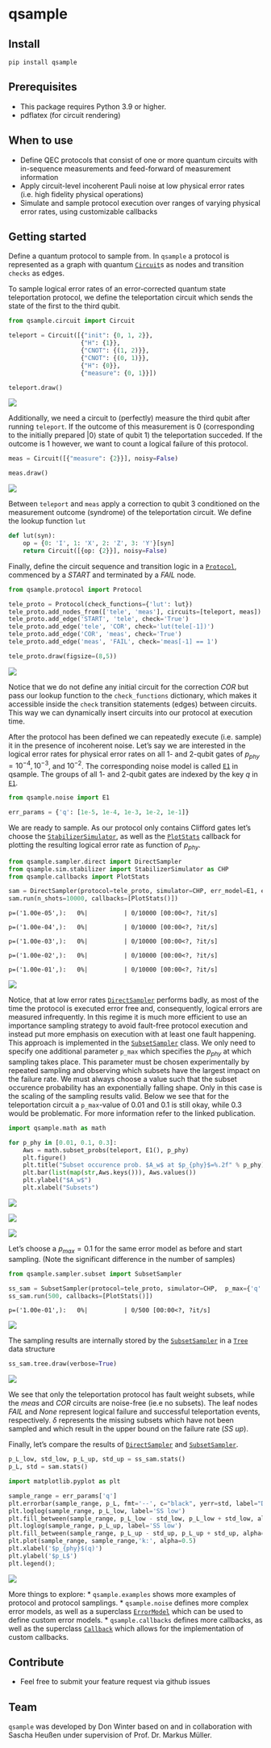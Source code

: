 qsample
================

<!-- WARNING: THIS FILE WAS AUTOGENERATED! DO NOT EDIT! -->

## Install

    pip install qsample

## Prerequisites

- This package requires Python 3.9 or higher.  
- pdflatex (for circuit rendering)

## When to use

- Define QEC protocols that consist of one or more quantum circuits with
  in-sequence measurements and feed-forward of measurement information  
- Apply circuit-level incoherent Pauli noise at low physical error rates
  (i.e. high fidelity physical operations)
- Simulate and sample protocol execution over ranges of varying physical
  error rates, using customizable callbacks

## Getting started

Define a quantum protocol to sample from. In `qsample` a protocol is
represented as a graph with quantum
[`Circuit`](https://dpwinter.github.io/qsample/circuit.html#circuit)s as
nodes and transition `checks` as edges.

To sample logical error rates of an error-corrected quantum state
teleportation protocol, we define the teleportation circuit which sends
the state of the first to the third qubit.

``` python
from qsample.circuit import Circuit

teleport = Circuit([{"init": {0, 1, 2}},
                    {"H": {1}},
                    {"CNOT": {(1, 2)}},
                    {"CNOT": {(0, 1)}},
                    {"H": {0}},
                    {"measure": {0, 1}}])

teleport.draw()
```

![](index_files/figure-commonmark/cell-2-output-1.svg)

Additionally, we need a circuit to (perfectly) measure the third qubit
after running `teleport`. If the outcome of this measurement is 0
(corresponding to the initially prepared $|0\rangle$ state of qubit 1)
the teleportation succeded. If the outcome is 1 however, we want to
count a logical failure of this protocol.

``` python
meas = Circuit([{"measure": {2}}], noisy=False)

meas.draw()
```

![](index_files/figure-commonmark/cell-3-output-1.svg)

Between `teleport` and `meas` apply a correction to qubit 3 conditioned
on the measurement outcome (syndrome) of the teleportation circuit. We
define the lookup function `lut`

``` python
def lut(syn):
    op = {0: 'I', 1: 'X', 2: 'Z', 3: 'Y'}[syn]
    return Circuit([{op: {2}}], noisy=False)
```

Finally, define the circuit sequence and transition logic in a
[`Protocol`](https://dpwinter.github.io/qsample/protocol.html#protocol),
commenced by a *START* and terminated by a *FAIL* node.

``` python
from qsample.protocol import Protocol

tele_proto = Protocol(check_functions={'lut': lut})
tele_proto.add_nodes_from(['tele', 'meas'], circuits=[teleport, meas])
tele_proto.add_edge('START', 'tele', check='True')
tele_proto.add_edge('tele', 'COR', check='lut(tele[-1])')
tele_proto.add_edge('COR', 'meas', check='True')
tele_proto.add_edge('meas', 'FAIL', check='meas[-1] == 1')

tele_proto.draw(figsize=(8,5))
```

![](index_files/figure-commonmark/cell-5-output-1.png)

Notice that we do not define any initial circuit for the correction
*COR* but pass our lookup function to the `check_functions` dictionary,
which makes it accessible inside the `check` transition statements
(edges) between circuits. This way we can dynamically insert circuits
into our protocol at execution time.

After the protocol has been defined we can repeatedly execute
(i.e. sample) it in the presence of incoherent noise. Let’s say we are
interested in the logical error rates for physical error rates on all 1-
and 2-qubit gates of $p_{phy}=10^{-4}, 10^{-3}$, and $10^{-2}$. The
corresponding noise model is called
[`E1`](https://dpwinter.github.io/qsample/noise.html#e1) in qsample. The
groups of all 1- and 2-qubit gates are indexed by the key *q* in
[`E1`](https://dpwinter.github.io/qsample/noise.html#e1).

``` python
from qsample.noise import E1

err_params = {'q': [1e-5, 1e-4, 1e-3, 1e-2, 1e-1]}
```

We are ready to sample. As our protocol only contains Clifford gates
let’s choose the
[`StabilizerSimulator`](https://dpwinter.github.io/qsample/sim.stabilizer.html#stabilizersimulator),
as well as the
[`PlotStats`](https://dpwinter.github.io/qsample/callbacks.html#plotstats)
callback for plotting the resulting logical error rate as function of
$p_{phy}$.

``` python
from qsample.sampler.direct import DirectSampler
from qsample.sim.stabilizer import StabilizerSimulator as CHP
from qsample.callbacks import PlotStats

sam = DirectSampler(protocol=tele_proto, simulator=CHP, err_model=E1, err_params=err_params)
sam.run(n_shots=10000, callbacks=[PlotStats()])
```

    p=('1.00e-05',):   0%|          | 0/10000 [00:00<?, ?it/s]

    p=('1.00e-04',):   0%|          | 0/10000 [00:00<?, ?it/s]

    p=('1.00e-03',):   0%|          | 0/10000 [00:00<?, ?it/s]

    p=('1.00e-02',):   0%|          | 0/10000 [00:00<?, ?it/s]

    p=('1.00e-01',):   0%|          | 0/10000 [00:00<?, ?it/s]

![](index_files/figure-commonmark/cell-7-output-6.png)

Notice, that at low error rates
[`DirectSampler`](https://dpwinter.github.io/qsample/sampler.direct.html#directsampler)
performs badly, as most of the time the protocol is executed error free
and, consequently, logical errors are measured infrequently. In this
regime it is much more efficient to use an importance sampling strategy
to avoid fault-free protocol execution and instead put more emphasis on
execution with at least one fault happening. This approach is
implemented in the
[`SubsetSampler`](https://dpwinter.github.io/qsample/sampler.subset.html#subsetsampler)
class. We only need to specify one additional parameter `p_max` which
specifies the $p_{phy}$ at which sampling takes place. This parameter
must be chosen experimentally by repeated sampling and observing which
subsets have the largest impact on the failure rate. We must always
choose a value such that the subset occurence probability has an
exponentially falling shape. Only in this case is the scaling of the
sampling results valid. Below we see that for the teleportation circuit
a `p_max`-value of 0.01 and 0.1 is still okay, while 0.3 would be
problematic. For more information refer to the linked publication.

``` python
import qsample.math as math

for p_phy in [0.01, 0.1, 0.3]:
    Aws = math.subset_probs(teleport, E1(), p_phy)
    plt.figure()
    plt.title("Subset occurence prob. $A_w$ at $p_{phy}$=%.2f" % p_phy)
    plt.bar(list(map(str,Aws.keys())), Aws.values())
    plt.ylabel("$A_w$")
    plt.xlabel("Subsets")
```

![](index_files/figure-commonmark/cell-8-output-1.png)

![](index_files/figure-commonmark/cell-8-output-2.png)

![](index_files/figure-commonmark/cell-8-output-3.png)

Let’s choose a $p_{max}=0.1$ for the same error model as before and
start sampling. (Note the significant difference in the number of
samples)

``` python
from qsample.sampler.subset import SubsetSampler

ss_sam = SubsetSampler(protocol=tele_proto, simulator=CHP,  p_max={'q': 0.1}, err_model=E1, err_params=err_params)
ss_sam.run(500, callbacks=[PlotStats()])
```

    p=('1.00e-01',):   0%|          | 0/500 [00:00<?, ?it/s]

![](index_files/figure-commonmark/cell-9-output-2.png)

The sampling results are internally stored by the
[`SubsetSampler`](https://dpwinter.github.io/qsample/sampler.subset.html#subsetsampler)
in a [`Tree`](https://dpwinter.github.io/qsample/sampler.tree.html#tree)
data structure

``` python
ss_sam.tree.draw(verbose=True)
```

![](index_files/figure-commonmark/cell-10-output-1.png)

We see that only the teleportation protocol has fault weight subsets,
while the *meas* and *COR* circuits are noise-free (ie.e no subsets).
The leaf nodes *FAIL* and *None* represent logical failure and
successful teleportation events, respectively. $\delta$ represents the
missing subsets which have not been sampled and which result in the
upper bound on the failure rate (*SS up*).

Finally, let’s compare the results of
[`DirectSampler`](https://dpwinter.github.io/qsample/sampler.direct.html#directsampler)
and
[`SubsetSampler`](https://dpwinter.github.io/qsample/sampler.subset.html#subsetsampler).

``` python
p_L_low, std_low, p_L_up, std_up = ss_sam.stats()
p_L, std = sam.stats()

import matplotlib.pyplot as plt

sample_range = err_params['q']
plt.errorbar(sample_range, p_L, fmt='--', c="black", yerr=std, label="Direct MC")
plt.loglog(sample_range, p_L_low, label='SS low')
plt.fill_between(sample_range, p_L_low - std_low, p_L_low + std_low, alpha=0.2)
plt.loglog(sample_range, p_L_up, label='SS low')
plt.fill_between(sample_range, p_L_up - std_up, p_L_up + std_up, alpha=0.2)
plt.plot(sample_range, sample_range,'k:', alpha=0.5)
plt.xlabel('$p_{phy}$(q)')
plt.ylabel('$p_L$')
plt.legend();
```

![](index_files/figure-commonmark/cell-11-output-1.png)

More things to explore: \* `qsample.examples` shows more examples of
protocol and protocol samplings. \* `qsample.noise` defines more complex
error models, as well as a superclass
[`ErrorModel`](https://dpwinter.github.io/qsample/noise.html#errormodel)
which can be used to define custom error models. \* `qsample.callbacks`
defines more callbacks, as well as the superclass
[`Callback`](https://dpwinter.github.io/qsample/callbacks.html#callback)
which allows for the implementation of custom callbacks.

## Contribute

- Feel free to submit your feature request via github issues

## Team

`qsample` was developed by Don Winter based on and in collaboration with
Sascha Heußen under supervision of Prof. Dr. Markus Müller.
